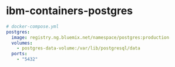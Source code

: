 # ibm-containers-postgres

```yaml
# docker-compose.yml
postgres:
  image: registry.ng.bluemix.net/namespace/postgres:production
  volumes:
    - postgres-data-volume:/var/lib/postgresql/data
  ports:
    - "5432"
  ```
